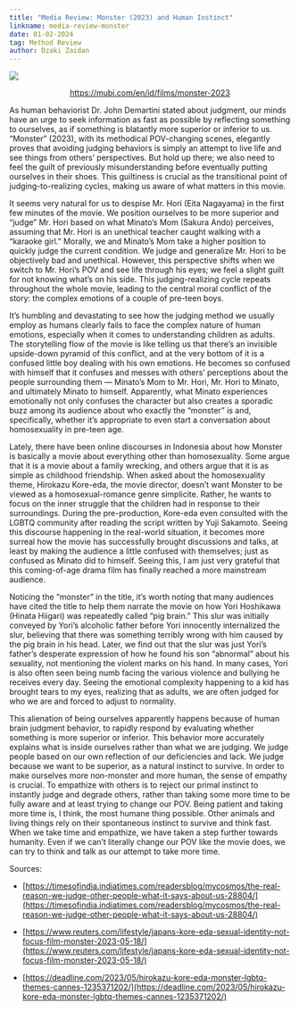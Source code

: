 ```yaml
---
title: "Media Review: Monster (2023) and Human Instinct"
linkname: media-review-monster
date: 01-02-2024
tag: Method Review
author: Dzaki Zaidan
---
```

![](https://miro.medium.com/v2/resize:fit:1050/1*bMfostBlTBswS6WzPdSF-Q.jpeg)

<p style="text-align: center"><a href="https://mubi.com/en/id/films/monster-2023"><u>https://mubi.com/en/id/films/monster-2023</u></a></p>

As human behaviorist Dr. John Demartini stated about judgment, our minds have an urge to seek information as fast as possible by reflecting something to ourselves, as if something is blatantly more superior or inferior to us. “Monster” (2023), with its methodical POV-changing scenes, elegantly proves that avoiding judging behaviors is simply an attempt to live life and see things from others’ perspectives. But hold up there; we also need to feel the guilt of previously misunderstanding before eventually putting ourselves in their shoes. This guiltiness is crucial as the transitional point of judging-to-realizing cycles, making us aware of what matters in this movie.

It seems very natural for us to despise Mr. Hori (Eita Nagayama) in the first few minutes of the movie. We position ourselves to be more superior and “judge” Mr. Hori based on what Minato’s Mom (Sakura Ando) perceives, assuming that Mr. Hori is an unethical teacher caught walking with a “karaoke girl.” Morally, we and Minato’s Mom take a higher position to quickly judge the current condition. We judge and generalize Mr. Hori to be objectively bad and unethical. However, this perspective shifts when we switch to Mr. Hori’s POV and see life through his eyes; we feel a slight guilt for not knowing what’s on his side. This judging-realizing cycle repeats throughout the whole movie, leading to the central moral conflict of the story: the complex emotions of a couple of pre-teen boys.

It’s humbling and devastating to see how the judging method we usually employ as humans clearly fails to face the complex nature of human emotions, especially when it comes to understanding children as adults. The storytelling flow of the movie is like telling us that there’s an invisible upside-down pyramid of this conflict, and at the very bottom of it is a confused little boy dealing with his own emotions. He becomes so confused with himself that it confuses and messes with others’ perceptions about the people surrounding them — Minato’s Mom to Mr. Hori, Mr. Hori to Minato, and ultimately Minato to himself. Apparently, what Minato experiences emotionally not only confuses the character but also creates a sporadic buzz among its audience about who exactly the “monster” is and, specifically, whether it’s appropriate to even start a conversation about homosexuality in pre-teen age.

Lately, there have been online discourses in Indonesia about how Monster is basically a movie about everything other than homosexuality. Some argue that it is a movie about a family wrecking, and others argue that it is as simple as childhood friendship. When asked about the homosexuality theme, Hirokazu Kore-eda, the movie director, doesn’t want Monster to be viewed as a homosexual-romance genre simplicite. Rather, he wants to focus on the inner struggle that the children had in response to their surroundings. During the pre-production, Kore-eda even consulted with the LGBTQ community after reading the script written by Yuji Sakamoto. Seeing this discourse happening in the real-world situation, it becomes more surreal how the movie has successfully brought discussions and talks, at least by making the audience a little confused with themselves; just as confused as Minato did to himself. Seeing this, I am just very grateful that this coming-of-age drama film has finally reached a more mainstream audience.

Noticing the “monster” in the title, it’s worth noting that many audiences have cited the title to help them narrate the movie on how Yori Hoshikawa (Hinata Hiigari) was repeatedly called “pig brain.” This slur was initially conveyed by Yori’s alcoholic father before Yori innocently internalized the slur, believing that there was something terribly wrong with him caused by the pig brain in his head. Later, we find out that the slur was just Yori’s father’s desperate expression of how he found his son “abnormal” about his sexuality, not mentioning the violent marks on his hand. In many cases, Yori is also often seen being numb facing the various violence and bullying he receives every day. Seeing the emotional complexity happening to a kid has brought tears to my eyes, realizing that as adults, we are often judged for who we are and forced to adjust to normality.

This alienation of being ourselves apparently happens because of human brain judgment behavior, to rapidly respond by evaluating whether something is more superior or inferior. This behavior more accurately explains what is inside ourselves rather than what we are judging. We judge people based on our own reflection of our deficiencies and lack. We judge because we want to be superior, as a natural instinct to survive. In order to make ourselves more non-monster and more human, the sense of empathy is crucial. To empathize with others is to reject our primal instinct to instantly judge and degrade others, rather than taking some more time to be fully aware and at least trying to change our POV. Being patient and taking more time is, I think, the most humane thing possible. Other animals and living things rely on their spontaneous instinct to survive and think fast. When we take time and empathize, we have taken a step further towards humanity. Even if we can’t literally change our POV like the movie does, we can try to think and talk as our attempt to take more time.

Sources:

*   [https://timesofindia.indiatimes.com/readersblog/mycosmos/the-real-reason-we-judge-other-people-what-it-says-about-us-28804/](https://timesofindia.indiatimes.com/readersblog/mycosmos/the-real-reason-we-judge-other-people-what-it-says-about-us-28804/)
    
*   [https://www.reuters.com/lifestyle/japans-kore-eda-sexual-identity-not-focus-film-monster-2023-05-18/](https://www.reuters.com/lifestyle/japans-kore-eda-sexual-identity-not-focus-film-monster-2023-05-18/)
    
*   [https://deadline.com/2023/05/hirokazu-kore-eda-monster-lgbtq-themes-cannes-1235371202/](https://deadline.com/2023/05/hirokazu-kore-eda-monster-lgbtq-themes-cannes-1235371202/)
